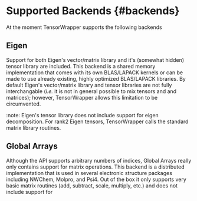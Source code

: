 Supported Backends {#backends}
==================

At the moment TensorWrapper supports the following backends

Eigen
-----

Support for both Eigen's vector/matrix library and it's (somewhat hidden) tensor
library are included.  This backend is a shared memory implementation that comes
with its own BLAS/LAPACK kernels or can be made to use already existing, highly
optimized BLAS/LAPACK libraries.  By default Eigen's vector/matrix library and
tensor libraries are not fully interchangable (*i.e.* it is not in general
possible to mix tensors and and matrices); however, TensorWrapper allows this
limitation to be circumvented.

:note: Eigen's tensor library does not include support for eigen decomposition.
For rank2 Eigen tensors, TensorWrapper calls the standard matrix library
routines.

Global Arrays
-------------

Although the API supports arbitrary numbers of indices, Global Arrays really
only contains support for matrix operations.  This backend is a distributed
implementation that is used in several electronic structure packages including
NWChem, Molpro, and Psi4.  Out of the box it only supports very basic matrix
routines (add, subtract, scale, multiply, etc.) and does not include support for
